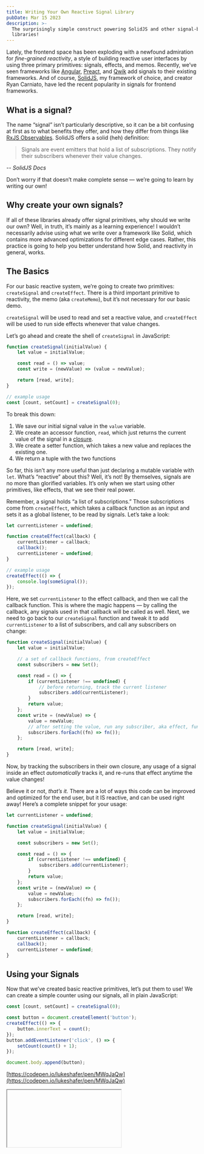 ```yaml
---
title: Writing Your Own Reactive Signal Library
pubDate: Mar 15 2023
description: >-
  The surprisingly simple construct powering SolidJS and other signal-based
  libraries!
---
```


Lately, the frontend space has been exploding with a newfound admiration for _fine-grained reactivity_, a style of building reactive user interfaces by using three primary primitives: signals, effects, and memos. Recently, we’ve seen frameworks like [Angular](https://github.com/angular/angular/discussions/49090), [Preact](https://preactjs.com/guide/v10/signals/), and [Qwik](https://qwik.builder.io/docs/components/state/) add signals to their existing frameworks. And of course, [SolidJS](https://www.solidjs.com/), my framework of choice, and creator Ryan Carniato, have led the recent popularity in signals for frontend frameworks.

## What is a signal?

The name “signal” isn’t particularly descriptive, so it can be a bit confusing at first as to what benefits they offer, and how they differ from things like [RxJS Observables](https://rxjs.dev/guide/observable). SolidJS offers a solid (heh) definition:

> Signals are event emitters that hold a list of subscriptions. They notify their subscribers whenever their value changes.

-- <cite>SolidJS Docs</cite>

Don’t worry if that doesn’t make complete sense — we’re going to learn by writing our own!

## Why create your own signals?

If all of these libraries already offer signal primitives, why should we write our own? Well, in truth, it’s mainly as a learning experience! I wouldn’t necessarily advise using what we write over a framework like Solid, which contains more advanced optimizations for different edge cases. Rather, this practice is going to help you better understand how Solid, and reactivity in general, works.

## The Basics

For our basic reactive system, we’re going to create two primitives: `createSignal` and `createEffect`. There is a third important primitive to reactivity, the memo (aka `createMemo`), but it’s not necessary for our basic demo.

`createSignal` will be used to read and set a reactive value, and `createEffect` will be used to run side effects whenever that value changes.

Let’s go ahead and create the shell of `createSignal` in JavaScript:

```jsx
function createSignal(initialValue) {
	let value = initialValue;

	const read = () => value;
	const write = (newValue) => (value = newValue);

	return [read, write];
}

// example usage
const [count, setCount] = createSignal(0);
```

To break this down:

1. We save our initial signal value in the `value` variable.
2. We create an accessor function, `read`, which just returns the current value of the signal in a [closure](https://developer.mozilla.org/en-US/docs/Web/JavaScript/Closures).
3. We create a setter function, which takes a new value and replaces the existing one.
4. We return a tuple with the two functions

So far, this isn’t any more useful than just declaring a mutable variable with `let`. What’s “reactive” about this? Well, it’s not! By themselves, signals are no more than glorified variables. It’s only when we start using other primitives, like effects, that we see their real power.

Remember, a signal holds “a list of subscriptions.” Those subscriptions come from `createEffect`, which takes a callback function as an input and sets it as a global listener, to be read by signals. Let’s take a look:

```jsx
let currentListener = undefined;

function createEffect(callback) {
	currentListener = callback;
	callback();
	currentListener = undefined;
}

// example usage
createEffect(() => {
	console.log(someSignal());
});
```

Here, we set `currentListener` to the effect callback, and then we call the callback function. This is where the magic happens — by calling the callback, any signals used in that callback will be called as well. Next, we need to go back to our `createSignal` function and tweak it to add `currentListener` to a list of subscribers, and call any subscribers on change:

```jsx
function createSignal(initialValue) {
	let value = initialValue;

	// a set of callback functions, from createEffect
	const subscribers = new Set();

	const read = () => {
		if (currentListener !== undefined) {
			// before returning, track the current listener
			subscribers.add(currentListener);
		}
		return value;
	};
	const write = (newValue) => {
		value = newValue;
		// after setting the value, run any subscriber, aka effect, functions
		subscribers.forEach((fn) => fn());
	};

	return [read, write];
}
```

Now, by tracking the subscribers in their own closure, any usage of a signal inside an effect _automatically_ tracks it, and re-runs that effect anytime the value changes!

Believe it or not, _that’s it._ There are a lot of ways this code can be improved and optimized for the end user, but it IS reactive, and can be used right away! Here’s a complete snippet for your usage:

```jsx
let currentListener = undefined;

function createSignal(initialValue) {
	let value = initialValue;

	const subscribers = new Set();

	const read = () => {
		if (currentListener !== undefined) {
			subscribers.add(currentListener);
		}
		return value;
	};
	const write = (newValue) => {
		value = newValue;
		subscribers.forEach((fn) => fn());
	};

	return [read, write];
}

function createEffect(callback) {
	currentListener = callback;
	callback();
	currentListener = undefined;
}
```

## Using your Signals

Now that we’ve created basic reactive primitives, let’s put them to use! We can create a simple counter using our signals, all in plain JavaScript:

```jsx
const [count, setCount] = createSignal(0);

const button = document.createElement('button');
createEffect(() => {
	button.innerText = count();
});
button.addEventListener('click', () => {
	setCount(count() + 1);
});

document.body.append(button);
```

[https://codepen.io/lukeshafer/pen/MWqJaQw](https://codepen.io/lukeshafer/pen/MWqJaQw)

<iframe src="https://codepen.io/lukeshafer/embed/MWqJaQw />

In this example, instead of writing to `button.innerText` directly, we update our count signal using `setCount()`. Then we use an effect to set `button.innerText` to the `count` signal’s value.

Now, instead of tying the action of clicking to the visible count value, we get to track the count as its own value. This means other actions or functions could update `count`, or use it’s value, and the value will _always_ synchronize in the DOM. This save you the trouble of needing to remember every place you used it, and it offers very little runtime overhead on top of the typical vanilla method, especially compared to a virtual DOM.

One issue with this code, though, is it’s still pretty verbose. On top of the already wordy API for updating the DOM imperatively, we now need to wrap any DOM interactions that use signals with effects, leading to a lot of repeated boilerplate. It’s fine for smaller, simpler interactivity, but as soon as you’re working with multiple signals in multiple DOM locations, you’re going to get wordy _very quickly._

Now, let’s re-introduce SolidJS, and how it takes a few simple rules to make a powerful framework. Let’s see what our above code looks like in Solid:

```jsx
export function Counter() {
	const [count, setCount] = createSignal(0);

	return <button onClick={() => setCount(count() + 1)}>{count()</button>
}

// with comments describing how it maps to our previous code
export function Counter() {
	// everything before we start updating the DOM is the same
	const [count, setCount] = createSignal(0);

	// const button = document.createElement("button")
	return <button

	{/* button.addEventListener("click", () => {
	  *   setCount(count() + 1);
	  * });*/}
		onClick={() => setCount(count() + 1)}>

	{/* createEffect(() => {
		*   button.innerText = count();
    * });*/}
		{count()}

	// document.body.append(button)
	</button>
}
```

As you can see, any call to a signal in the JSX results in that expression being wrapped in a `createEffect` automatically. This specific behavior is the main reason Solid uses a compiler. This means that any usage of a signal in JSX is automatically reactive, and the DOM will update on its own when that signal is updated. 

Of note — the code we wrote isn't _exactly_ what the Solid compiler outputs, as it uses template elements and a few other optimizations to lead to the best possible performance. Still, the compiler's output is still readable, and I highly recommend messing with [the Solid playground](https://playground.solidjs.com) to get a better feel for how it transforms your code, as it's very valuable to understand what you're shipping to your users!
